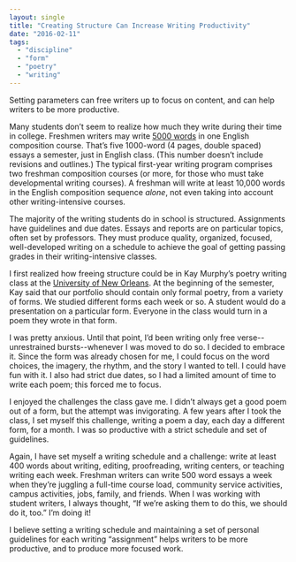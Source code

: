 ```yaml
---
layout: single
title: "Creating Structure Can Increase Writing Productivity"
date: "2016-02-11"
tags: 
  - "discipline"
  - "form"
  - "poetry"
  - "writing"
---
```


Setting parameters can free writers up to focus on content, and can help writers to be more productive.

Many students don’t seem to realize how much they write during their time in college. Freshmen writers may write [5000 words](http://www.uno.edu/freshman-writing-program/about-our-program.aspx) in one English composition course. That’s five 1000-word (4 pages, double spaced) essays a semester, just in English class. (This number doesn’t include revisions and outlines.) The typical first-year writing program comprises two freshman composition courses (or more, for those who must take developmental writing courses). A freshman will write at least 10,000 words in the English composition sequence _alone_, not even taking into account other writing-intensive courses.

The majority of the writing students do in school is structured. Assignments have guidelines and due dates. Essays and reports are on particular topics, often set by professors. They must produce quality, organized, focused, well-developed writing on a schedule to achieve the goal of getting passing grades in their writing-intensive classes.

I first realized how freeing structure could be in Kay Murphy’s poetry writing class at the [University of New Orleans](http://www.uno.edu/cola/english/). At the beginning of the semester, Kay said that our portfolio should contain only formal poetry, from a variety of forms. We studied different forms each week or so. A student would do a presentation on a particular form. Everyone in the class would turn in a poem they wrote in that form.

I was pretty anxious. Until that point, I’d been writing only free verse--unrestrained bursts--whenever I was moved to do so. I decided to embrace it. Since the form was already chosen for me, I could focus on the word choices, the imagery, the rhythm, and the story I wanted to tell. I could have fun with it. I also had strict due dates, so I had a limited amount of time to write each poem; this forced me to focus.

I enjoyed the challenges the class gave me. I didn’t always get a good poem out of a form, but the attempt was invigorating. A few years after I took the class, I set myself this challenge, writing a poem a day, each day a different form, for a month. I was so productive with a strict schedule and set of guidelines.

Again, I have set myself a writing schedule and a challenge: write at least 400 words about writing, editing, proofreading, writing centers, or teaching writing each week. Freshman writers can write 500 word essays a week when they’re juggling a full-time course load, community service activities, campus activities, jobs, family, and friends. When I was working with student writers, I always thought, “If we’re asking them to do this, we should do it, too.” I’m doing it!

I believe setting a writing schedule and maintaining a set of personal guidelines for each writing “assignment” helps writers to be more productive, and to produce more focused work.

